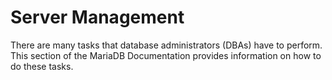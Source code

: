 # Server Management

There are many tasks that database administrators (DBAs) have to perform. This section of the MariaDB Documentation provides information on how to do these tasks.
